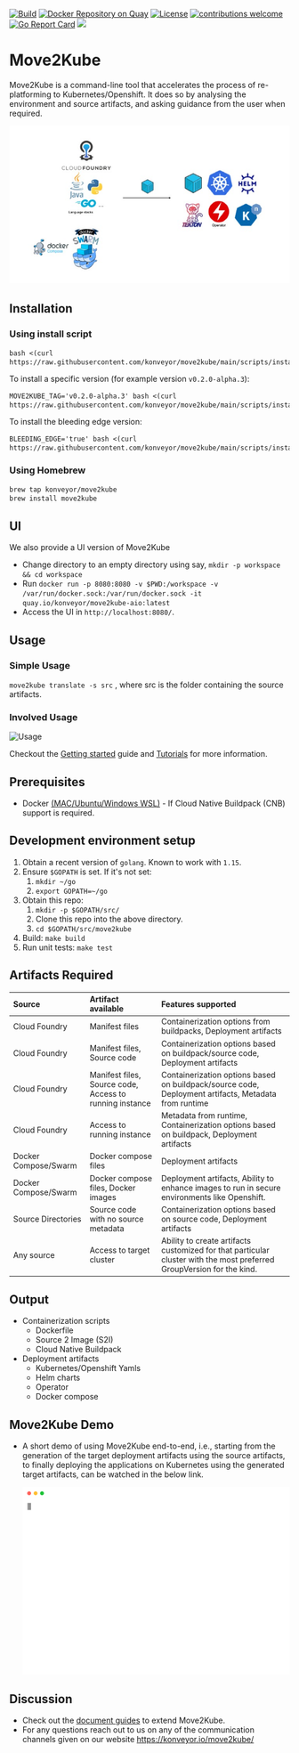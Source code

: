[![Build](https://github.com/konveyor/move2kube/workflows/Build/badge.svg "Github Actions")](https://github.com/konveyor/move2kube/actions?query=workflow%3ABuild)
[![Docker Repository on Quay](https://quay.io/repository/konveyor/move2kube/status "Docker Repository on Quay")](https://quay.io/repository/konveyor/move2kube)
[![License](https://img.shields.io/:license-apache-blue.svg)](https://www.apache.org/licenses/LICENSE-2.0.html)
[![contributions welcome](https://img.shields.io/badge/contributions-welcome-brightgreen.svg?style=flat)](https://github.com/konveyor/move2kube/pulls)
[![Go Report Card](https://goreportcard.com/badge/github.com/konveyor/move2kube)](https://goreportcard.com/report/github.com/konveyor/move2kube)
[<img src="https://img.shields.io/badge/slack-konveyor/move2kube-green.svg?logo=slack">](https://kubernetes.slack.com/archives/CR85S82A2)

# Move2Kube

Move2Kube is a command-line tool that accelerates the process of re-platforming to Kubernetes/Openshift. It does so by analysing the environment and source artifacts, and asking guidance from the user when required.

![Overview](./imgs/overview.jpg)

## Installation

### Using install script

```
bash <(curl https://raw.githubusercontent.com/konveyor/move2kube/main/scripts/install.sh)
```

To install a specific version (for example version `v0.2.0-alpha.3`):
```
MOVE2KUBE_TAG='v0.2.0-alpha.3' bash <(curl https://raw.githubusercontent.com/konveyor/move2kube/main/scripts/install.sh)
```

To install the bleeding edge version:
```
BLEEDING_EDGE='true' bash <(curl https://raw.githubusercontent.com/konveyor/move2kube/main/scripts/install.sh)
```

### Using Homebrew

```
brew tap konveyor/move2kube
brew install move2kube
```

## UI

We also provide a UI version of Move2Kube

* Change directory to an empty directory using say, `mkdir -p workspace && cd workspace`
* Run `docker run -p 8080:8080 -v $PWD:/workspace -v /var/run/docker.sock:/var/run/docker.sock -it quay.io/konveyor/move2kube-aio:latest`
* Access the UI in `http://localhost:8080/`.

## Usage

### Simple Usage

`move2kube translate -s src` , where src is the folder containing the source artifacts.

### Involved Usage

![Usage](./imgs/usage.png)

Checkout the [Getting started](https://konveyor.io/move2kube/docs/getting-started) guide and [Tutorials](https://konveyor.io/move2kube/docs/tutorial) for more information.

## Prerequisites

* Docker [(MAC](https://docs.docker.com/desktop/)[/Ubuntu](https://docs.docker.com/engine/install/ubuntu/)[/Windows WSL)](https://docs.docker.com/docker-for-windows/wsl/) - If Cloud Native Buildpack (CNB) support is required.

## Development environment setup

1. Obtain a recent version of `golang`. Known to work with `1.15`.
1. Ensure `$GOPATH` is set. If it's not set:
   1. `mkdir ~/go`
   1. `export GOPATH=~/go`
1. Obtain this repo:
   1. `mkdir -p $GOPATH/src/`
   1. Clone this repo into the above directory.
   1. `cd $GOPATH/src/move2kube`
1. Build: `make build`
1. Run unit tests: `make test`

## Artifacts Required

| Source | Artifact available | Features supported |
|:-------|:-------------------|:-------------------|
| Cloud Foundry | Manifest files | Containerization options from buildpacks, Deployment artifacts |
| Cloud Foundry | Manifest files, Source code | Containerization options based on buildpack/source code, Deployment artifacts |
| Cloud Foundry | Manifest files, Source code, Access to running instance | Containerization options based on buildpack/source code, Deployment artifacts, Metadata from runtime |
| Cloud Foundry | Access to running instance |  Metadata from runtime, Containerization options based on buildpack, Deployment artifacts |
| Docker Compose/Swarm | Docker compose files | Deployment artifacts |
| Docker Compose/Swarm | Docker compose files, Docker images | Deployment artifacts, Ability to enhance images to run in secure environments like Openshift. |
| Source Directories | Source code with no source metadata |  Containerization options based on source code, Deployment artifacts |
| Any source | Access to target cluster | Ability to create artifacts customized for that particular cluster with the most preferred GroupVersion for the kind. |

## Output

* Containerization scripts
  * Dockerfile
  * Source 2 Image (S2I)
  * Cloud Native Buildpack
* Deployment artifacts
  * Kubernetes/Openshift Yamls
  * Helm charts
  * Operator
  * Docker compose

## Move2Kube Demo
* A short demo of using Move2Kube end-to-end, i.e., starting from the generation of the target deployment artifacts using the source artifacts, to finally deploying the applications on Kubernetes using the generated target artifacts, can be watched in the below link.

  ![End-to-End demo](./imgs/e2e-flow.svg)

## Discussion

* Check out the [document guides](./docs) to extend Move2Kube.
* For any questions reach out to us on any of the communication channels given on our website https://konveyor.io/move2kube/
